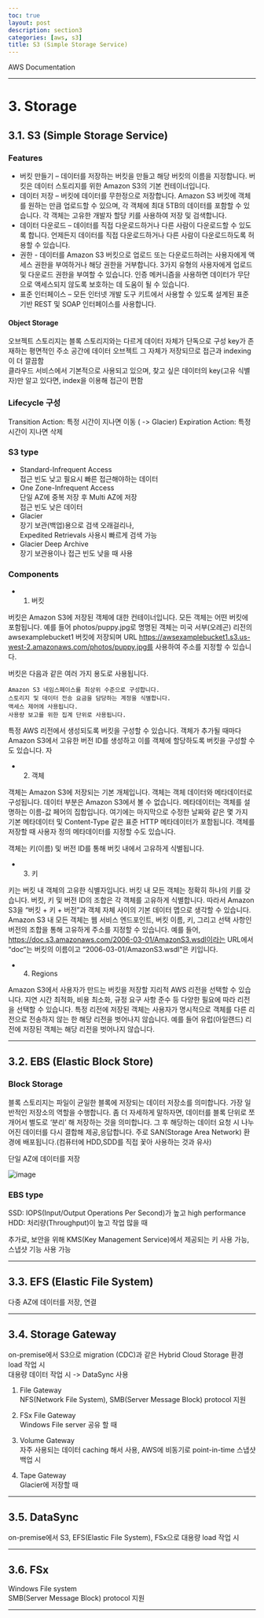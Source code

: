 ```yaml
---
toc: true
layout: post
description: section3
categories: [aws, s3]
title: S3 (Simple Storage Service)
---
```


AWS Documentation

---

# 3. Storage

## 3.1. S3 (Simple Storage Service)

### Features
- 버킷 만들기 – 데이터를 저장하는 버킷을 만들고 해당 버킷의 이름을 지정합니다. 버킷은 데이터 스토리지를 위한 Amazon S3의 기본 컨테이너입니다.  
- 데이터 저장 – 버킷에 데이터를 무한정으로 저장합니다. Amazon S3 버킷에 객체를 원하는 만큼 업로드할 수 있으며, 각 객체에 최대 5TB의 데이터를 포함할 수 있습니다. 각 객체는 고유한 개발자 할당 키를 사용하여 저장 및 검색합니다.  
- 데이터 다운로드 – 데이터를 직접 다운로드하거나 다른 사람이 다운로드할 수 있도록 합니다. 언제든지 데이터를 직접 다운로드하거나 다른 사람이 다운로드하도록 허용할 수 있습니다.  
- 권한 - 데이터를 Amazon S3 버킷으로 업로드 또는 다운로드하려는 사용자에게 액세스 권한을 부여하거나 해당 권한을 거부합니다. 3가지 유형의 사용자에게 업로드 및 다운로드 권한을 부여할 수 있습니다. 인증 메커니즘을 사용하면 데이터가 무단으로 액세스되지 않도록 보호하는 데 도움이 될 수 있습니다.  
- 표준 인터페이스 – 모든 인터넷 개발 도구 키트에서 사용할 수 있도록 설계된 표준 기반 REST 및 SOAP 인터페이스를 사용합니다.  


#### Object Storage  
오브젝트 스토리지는 블록 스토리지와는 다르게 데이터 자체가 단독으로 구성
key가 존재하는 평면적인 주소 공간에 데이터 오브젝트 그 자체가 저장되므로 접근과 indexing이 더 깔끔함  
클라우드 서비스에서 기본적으로 사용되고 있으며, 찾고 싶은 데이터의 key(고유 식별자)만 알고 있다면, index을 이용해 접근이 편함  


### Lifecycle 구성
 Transition Action: 특정 시간이 지나면 이동 ( -> Glacier)
 Expiration Action: 특정 시간이 지나면 삭제

### S3 type
- Standard-Infrequent Access  
접근 빈도 낮고 필요시 빠른 접근해야하는 데이터  
- One Zone-Infrequent Access  
단일 AZ에 중복 저장 후 Multi AZ에 저장  
접근 빈도 낮은 데이터  
- Glacier  
장기 보관(백업)용으로 검색 오래걸리나,  
Expedited Retrievals 사용시 빠르게 검색 가능  
- Glacier Deep Archive  
장기 보관용이나 접근 빈도 낮을 때 사용  

### Components

- 1) 버킷

버킷은 Amazon S3에 저장된 객체에 대한 컨테이너입니다. 모든 객체는 어떤 버킷에 포함됩니다. 예를 들어 photos/puppy.jpg로 명명된 객체는 미국 서부(오레곤) 리전의 awsexamplebucket1 버킷에 저장되며 URL https://awsexamplebucket1.s3.us-west-2.amazonaws.com/photos/puppy.jpg를 사용하여 주소를 지정할 수 있습니다.

버킷은 다음과 같은 여러 가지 용도로 사용됩니다.

    Amazon S3 네임스페이스를 최상위 수준으로 구성합니다.
    스토리지 및 데이터 전송 요금을 담당하는 계정을 식별합니다.
    액세스 제어에 사용됩니다.
    사용량 보고를 위한 집계 단위로 사용됩니다.

특정 AWS 리전에서 생성되도록 버킷을 구성할 수 있습니다. 객체가 추가될 때마다 Amazon S3에서 고유한 버전 ID를 생성하고 이를 객체에 할당하도록 버킷을 구성할 수도 있습니다. 자

- 2) 객체  

객체는 Amazon S3에 저장되는 기본 개체입니다. 객체는 객체 데이터와 메타데이터로 구성됩니다. 데이터 부분은 Amazon S3에서 볼 수 없습니다. 메타데이터는 객체를 설명하는 이름-값 페어의 집합입니다. 여기에는 마지막으로 수정한 날짜와 같은 몇 가지 기본 메타데이터 및 Content-Type 같은 표준 HTTP 메타데이터가 포함됩니다. 객체를 저장할 때 사용자 정의 메타데이터를 지정할 수도 있습니다.

객체는 키(이름) 및 버전 ID를 통해 버킷 내에서 고유하게 식별됩니다.

- 3) 키  

키는 버킷 내 객체의 고유한 식별자입니다. 버킷 내 모든 객체는 정확히 하나의 키를 갖습니다. 버킷, 키 및 버전 ID의 조합은 각 객체를 고유하게 식별합니다. 따라서 Amazon S3을 “버킷 + 키 + 버전”과 객체 자체 사이의 기본 데이터 맵으로 생각할 수 있습니다. Amazon S3 내 모든 객체는 웹 서비스 엔드포인트, 버킷 이름, 키, 그리고 선택 사항인 버전의 조합을 통해 고유하게 주소를 지정할 수 있습니다. 예를 들어, https://doc.s3.amazonaws.com/2006-03-01/AmazonS3.wsdl이라는 URL에서 “doc“는 버킷의 이름이고 “2006-03-01/AmazonS3.wsdl“은 키입니다.

- 4) Regions  

Amazon S3에서 사용자가 만드는 버킷을 저장할 지리적 AWS 리전을 선택할 수 있습니다. 지연 시간 최적화, 비용 최소화, 규정 요구 사항 준수 등 다양한 필요에 따라 리전을 선택할 수 있습니다. 특정 리전에 저장된 객체는 사용자가 명시적으로 객체를 다른 리전으로 전송하지 않는 한 해당 리전을 벗어나지 않습니다. 예를 들어 유럽(아일랜드) 리전에 저장된 객체는 해당 리전을 벗어나지 않습니다.


---
## 3.2. EBS (Elastic Block Store)

### Block Storage  
블록 스토리지는 파일이 균일한 블록에 저장되는 데이터 저장소를 의미합니다. 가장 일반적인 저장소의 역할을 수행합니다.
좀 더 자세하게 말하자면, 데이터를 블록 단위로 쪼개어서 별도로 ‘분리’ 해 저장하는 것을 의미합니다. 그 후 해당하는 데이터 요청 시 나누어진 데이터를 다시 결합해 제공,응답합니다. 주로 SAN(Storage Area Network) 환경에 배포됩니다.(컴퓨터에 HDD,SDD를 직접 꽃아 사용하는 것과 유사)

단일 AZ에 데이터를 저장
 
![image](https://user-images.githubusercontent.com/83441376/141413218-4ef07d56-c15f-4bad-bab5-14e8d85d94f4.png)  
### EBS type
SSD: IOPS(Input/Output Operations Per Second)가 높고 high performance  
HDD: 처리량(Throughput)이 높고 작업 많을 때  


추가로, 보안을 위해 KMS(Key Management Service)에서 제공되는 키 사용 가능, 스냅샷 기능 사용 가능  




---

## 3.3. EFS (Elastic File System)
다중 AZ에 데이터를 저장, 연결  

---

## 3.4. Storage Gateway
on-premise에서 S3으로 migration (CDC)과 같은 Hybrid Cloud Storage 환경 load 작업 시  
대용량 데이터 작업 시 -> DataSync 사용  

1) File Gateway  
NFS(Network File System), SMB(Server Message Block) protocol 지원  

2) FSx File Gateway  
Windows File server 공유 할 때  

3) Volume Gateway   
자주 사용되는 데이터 caching 해서 사용, AWS에 비동기로 point-in-time 스냅샷 백업 시

4) Tape Gateway  
Glacier에 저장할 때  


---

## 3.5. DataSync
on-premise에서 S3, EFS(Elastic File System), FSx으로 대용량 load 작업 시


---

## 3.6. FSx
Windows File system  
SMB(Server Message Block) protocol 지원  




---




